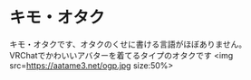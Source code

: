 # キモ・オタク
キモ・オタクです、オタクのくせに書ける言語がほぼありません。<br>
VRChatでかわいいアバターを着てるタイプのオタクです
<img src=https://aatame3.net/ogp.jpg size:50%>

